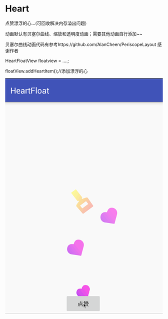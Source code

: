 # Heart
点赞漂浮的心...(可回收解决内存溢出问题)

动画默认有贝塞尔曲线、缩放和透明度动画；需要其他动画自行添加~~

贝塞尔曲线动画代码有参考https://github.com/AlanCheen/PeriscopeLayout 感谢作者

HeartFloatView floatview = ....;

floatView.addHeartItem();//添加漂浮的心

![Image](https://github.com/msilemsile/Heart/blob/master/demo.gif)

